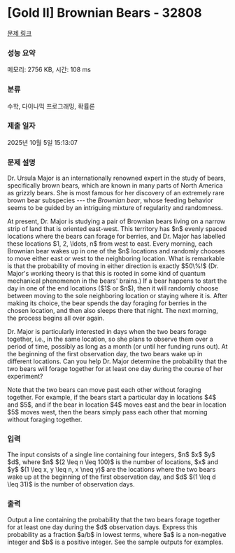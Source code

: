# [Gold II] Brownian Bears - 32808 

[문제 링크](https://www.acmicpc.net/problem/32808) 

### 성능 요약

메모리: 2756 KB, 시간: 108 ms

### 분류

수학, 다이나믹 프로그래밍, 확률론

### 제출 일자

2025년 10월 5일 15:13:07

### 문제 설명

<p>Dr. Ursula Major is an internationally renowned expert in the study of bears, specifically brown bears, which are known in many parts of North America as grizzly bears. She is most famous for her discovery of an extremely rare brown bear subspecies --- the <em>Brownian bear</em>, whose feeding behavior seems to be guided by an intriguing mixture of regularity and randomness.</p>

<p>At present, Dr. Major is studying a pair of Brownian bears living on a narrow strip of land that is oriented east-west. This territory has $n$ evenly spaced locations where the bears can forage for berries, and Dr. Major has labelled these locations $1, 2, \ldots, n$ from west to east. Every morning, each Brownian bear wakes up in one of the $n$ locations and randomly chooses to move either east or west to the neighboring location. What is remarkable is that the probability of moving in either direction is exactly $50\%!$ (Dr. Major's working theory is that this is rooted in some kind of quantum mechanical phenomenon in the bears' brains.) If a bear happens to start the day in one of the end locations ($1$ or $n$), then it will randomly choose between moving to the sole neighboring location or staying where it is. After making its choice, the bear spends the day foraging for berries in the chosen location, and then also sleeps there that night. The next morning, the process begins all over again.</p>

<p>Dr. Major is particularly interested in days when the two bears forage together, i.e., in the same location, so she plans to observe them over a period of time, possibly as long as a month (or until her funding runs out). At the beginning of the first observation day, the two bears wake up in different locations. Can you help Dr. Major determine the probability that the two bears will forage together for at least one day during the course of her experiment?</p>

<p>Note that the two bears can move past each other without foraging together. For example, if the bears start a particular day in locations $4$ and $5$, and if the bear in location $4$ moves east and the bear in location $5$ moves west, then the bears simply pass each other that morning without foraging together.</p>

### 입력 

 <p>The input consists of a single line containing four integers, $n$ $x$ $y$ $d$, where $n$ $(2 \leq n \leq 100)$ is the number of locations, $x$ and $y$ $(1 \leq x, y \leq n, x \neq y)$ are the locations where the two bears wake up at the beginning of the first observation day, and $d$ $(1 \leq d \leq 31)$ is the number of observation days.</p>

### 출력 

 <p>Output a line containing the probability that the two bears forage together for at least one day during the $d$ observation days. Express this probability as a fraction $a/b$ in lowest terms, where $a$ is a non-negative integer and $b$ is a positive integer. See the sample outputs for examples.</p>

